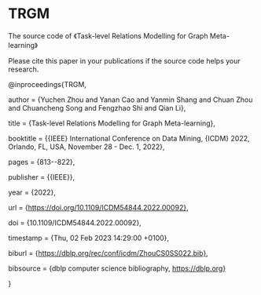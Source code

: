 # TRGM
The source code of 《Task-level Relations Modelling for Graph Meta-learning》

Please cite this paper in your publications if the source code helps your research.

@inproceedings{TRGM,

  author       = {Yuchen Zhou and Yanan Cao and Yanmin Shang and Chuan Zhou and Chuancheng Song and Fengzhao Shi and Qian Li},
  
  title        = {Task-level Relations Modelling for Graph Meta-learning},
  
  booktitle    = {{IEEE} International Conference on Data Mining, {ICDM} 2022, Orlando, FL, USA, November 28 - Dec. 1, 2022},
  
  pages        = {813--822},
  
  publisher    = {{IEEE}},
  
  year         = {2022},
  
  url          = {https://doi.org/10.1109/ICDM54844.2022.00092},
  
  doi          = {10.1109/ICDM54844.2022.00092},
  
  timestamp    = {Thu, 02 Feb 2023 14:29:00 +0100},
  
  biburl       = {https://dblp.org/rec/conf/icdm/ZhouCS0SS022.bib},
  
  bibsource    = {dblp computer science bibliography, https://dblp.org}
  
}
